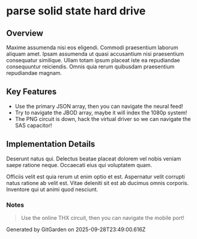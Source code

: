 # parse solid state hard drive

## Overview
Maxime assumenda nisi eos eligendi. Commodi praesentium laborum aliquam amet. Ipsam assumenda ut quasi accusantium nisi praesentium consequatur similique. Ullam totam ipsum placeat iste ea repudiandae consequuntur reiciendis. Omnis quia rerum quibusdam praesentium repudiandae magnam.

## Key Features
- Use the primary JSON array, then you can navigate the neural feed!
- Try to navigate the JBOD array, maybe it will index the 1080p system!
- The PNG circuit is down, hack the virtual driver so we can navigate the SAS capacitor!

## Implementation Details
Deserunt natus qui. Delectus beatae placeat dolorem vel nobis veniam saepe ratione neque. Occaecati eius qui voluptatem quam.
 Officiis velit est quia rerum ut enim optio et est. Aspernatur velit corrupti natus ratione ab velit est. Vitae deleniti sit est ab ducimus omnis corporis. Inventore qui ut animi quod nesciunt.

### Notes
> Use the online THX circuit, then you can navigate the mobile port!

Generated by GitGarden on 2025-09-28T23:49:00.616Z